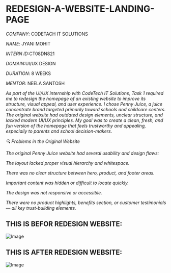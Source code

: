 # REDESIGN-A-WEBSITE-LANDING-PAGE

*COMPANY*: CODETACH IT SOLUTIONS

*NAME*: JYANI MOHIT

*INTERN ID*:CT08DN821

*DOMAIN*:UI/UX DESIGN

*DURATION*: 8 WEEKS

*MENTOR*: NEELA SANTOSH

*As part of the UI/UX internship with CodeTech IT Solutions, Task 1 required me to redesign the homepage of an existing website to improve its structure, visual appeal, and user experience. I chose Penny Juice, a juice concentrate brand targeted primarily toward schools and childcare centers. The original website had outdated design elements, unclear structure, and lacked modern UI/UX principles. My goal was to create a clean, fresh, and fun version of the homepage that feels trustworthy and appealing, especially to parents and school decision-makers.*

*🔍 Problems in the Original Website*

*The original Penny Juice website had several usability and design flaws:*

*The layout lacked proper visual hierarchy and whitespace.*

*There was no clear structure between hero, product, and footer areas.*

*Important content was hidden or difficult to locate quickly.*

*The design was not responsive or accessible.*

*There were no product highlights, benefits section, or customer testimonials — all key trust-building elements.*


## THIS IS BEFOR REDESIGN WEBSITE:

![Image](https://github.com/user-attachments/assets/ad9932cc-4b2a-47df-9b9a-82292238d90e)


## THIS IS AFTER REDESIGN WEBSITE:

![Image](https://github.com/user-attachments/assets/43aa83ec-8a0a-4b2d-aae3-da9606d14d9c)
